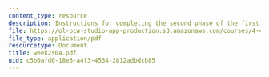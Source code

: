 ```yaml
---
content_type: resource
description: Instructions for completing the second phase of the first lab assignment.
file: https://ol-ocw-studio-app-production.s3.amazonaws.com/courses/4-411-building-technology-laboratory-spring-2004/c5b0afd018e3a4f345342812adbdcb85_week2s04.pdf
file_type: application/pdf
resourcetype: Document
title: week2s04.pdf
uid: c5b0afd0-18e3-a4f3-4534-2812adbdcb85
---
```

